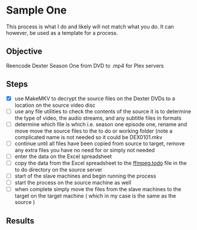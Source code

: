 # Sample One

This process is what I do and likely will not match what you do. It can however, be used as a template for a process.

## Objective

Reencode Dexter Season One from DVD to .mp4 for Plex servers

## Steps

- [X] use MakeMKV to decrypt the source files on the Dexter DVDs to a location on the source video disc
- [ ] use any file utilities to check the contents of the source it is to determine the type of video, the audio streams, and any subtitle files in formats
- [ ] determine which file is which i.e. season one episode one, rename and move move the source files to the to do or working folder (note a complicated name is not needed so it could be DEX0101.mkv
- [ ] continue until all files have been copied from source to target, remove any extra files you have no need for or simply not needed
- [ ] enter the data on the Excel spreadsheet
- [ ] copy the data from the Excel spreadsheet to the [ffmpeg.todo](ffmpeg.todo.md) file in the to do directory on the source server
- [ ] start of the slave machines and begin running the process
- [ ] start the process on the source machine as well
- [ ] when complete simply move the files from the slave machines to the target on the target machine ( which in my case is the same as the source )

## Results

